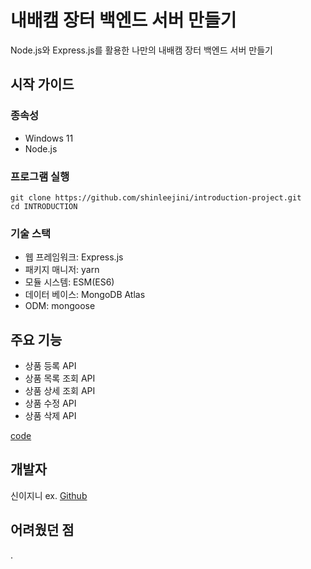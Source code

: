 # 내배캠 장터 백엔드 서버 만들기

Node.js와 Express.js를 활용한 나만의 내배캠 장터 백엔드 서버 만들기

## 시작 가이드

### 종속성

- Windows 11
- Node.js

### 프로그램 실행

```
git clone https://github.com/shinleejini/introduction-project.git
cd INTRODUCTION
```

### 기술 스택

- 웹 프레임워크: Express.js
- 패키지 매니저: yarn
- 모듈 시스템: ESM(ES6)
- 데이터 베이스: MongoDB Atlas
- ODM: mongoose

## 주요 기능

- 상품 등록 API
- 상품 목록 조회 API
- 상품 상세 조회 API
- 상품 수정 API
- 상품 삭제 API

[code](\src\routers\products.router.js)

## 개발자

신이지니
ex. [Github](https://github.com/shinleejini)

## 어려웠던 점

.
